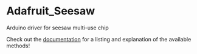 # Adafruit_Seesaw
Arduino driver for seesaw multi-use chip

Check out the [documentation](https://adafruit.github.io/Adafruit_Seesaw/html/class_adafruit__seesaw.html) for a listing and explanation of the available methods!
